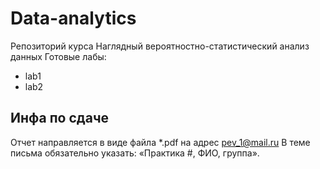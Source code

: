 # Data-analytics
Репозиторий курса Наглядный вероятностно-статистический анализ данных
Готовые лабы:
* lab1
* lab2

## Инфа по сдаче
Отчет направляется в виде файла *.pdf на адрес
pev_1@mail.ru
В теме письма обязательно указать: «Практика #, ФИО, группа».